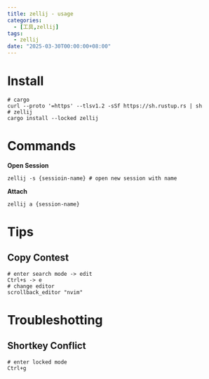 ```yaml
---
title: zellij - usage
categories: 
  - [工具,zellij]
tags:
  - zellij
date: "2025-03-30T00:00:00+08:00"
---
```


# Install

```shell
# cargo
curl --proto '=https' --tlsv1.2 -sSf https://sh.rustup.rs | sh
# zellij
cargo install --locked zellij
```

# Commands

**Open Session**

```shell
zellij -s {sessioin-name} # open new session with name
```

**Attach**

```shell
zellij a {session-name}
```

# Tips

## Copy Contest

```shell
# enter search mode -> edit
Ctrl+s -> e
# change editor
scrollback_editor "nvim"
```

# Troubleshotting

## Shortkey Conflict

```shell
# enter locked mode
Ctrl+g
```

